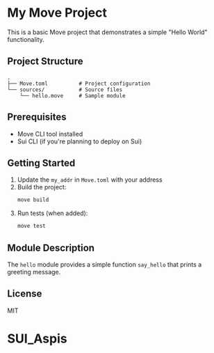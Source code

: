 # My Move Project

This is a basic Move project that demonstrates a simple "Hello World" functionality.

## Project Structure

```
.
├── Move.toml          # Project configuration
└── sources/           # Source files
    └── hello.move     # Sample module
```

## Prerequisites

- Move CLI tool installed
- Sui CLI (if you're planning to deploy on Sui)

## Getting Started

1. Update the `my_addr` in `Move.toml` with your address
2. Build the project:
   ```bash
   move build
   ```
3. Run tests (when added):
   ```bash
   move test
   ```

## Module Description

The `hello` module provides a simple function `say_hello` that prints a greeting message.

## License

MIT
# SUI_Aspis
